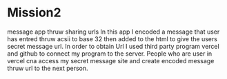 # Mission2
message app thruw sharing urls
In this app I encoded a message that user has entred thruw acsii to base 32 then added to the html to give the users secret message url.
In order to obtain Url I used third party program vercel and github to connect my program to the server.
People who are user in vercel cna access my secret message site and create encoded message thruw url to the next person.
